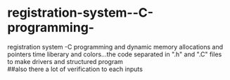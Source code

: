 # registration-system--C-programming-
registration system -C programming  and dynamic memory allocations and pointers time liberary and colors...the code  separated  in ".h" and ".C" files to make drivers and structured  program  
##also there a lot of verification to each inputs
